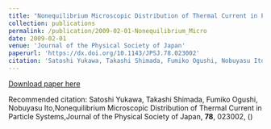 ```yaml
---
title: "Nonequilibrium Microscopic Distribution of Thermal Current in Particle Systems"
collection: publications
permalink: /publication/2009-02-01-Nonequilibrium_Micro
date: 2009-02-01
venue: 'Journal of the Physical Society of Japan'
paperurl: 'https://dx.doi.org/10.1143/JPSJ.78.023002'
citation: 'Satoshi Yukawa, Takashi Shimada, Fumiko Ogushi, Nobuyasu Ito,Nonequilibrium Microscopic Distribution of Thermal Current in Particle Systems,Journal of the Physical Society of Japan, <b>78</b>, 023002, ()'
---
```


<a href='https://dx.doi.org/10.1143/JPSJ.78.023002'>Download paper here</a>

Recommended citation: Satoshi Yukawa, Takashi Shimada, Fumiko Ogushi, Nobuyasu Ito,Nonequilibrium Microscopic Distribution of Thermal Current in Particle Systems,Journal of the Physical Society of Japan, <b>78</b>, 023002, ()